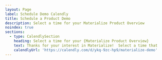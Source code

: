 ```yaml
---
layout: Page
label: Schedule Demo Calendly
title: Schedule a Product Demo
description: Select a time for your Materialize Product Overview
noindex: true
sections:
  - type: CalendlySection
    heading: Select a time for your {Materialize Product Overview}
    text: Thanks for your interest in Materialize!  Select a time that works for you and we'll walk through a technical overview of the product.
    calendlyUrl: 'https://calendly.com/d/ykq-9zc-hp9/materialize-demo'
---
```

